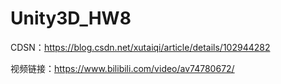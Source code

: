 # Unity3D_HW8

CDSN：https://blog.csdn.net/xutaiqi/article/details/102944282

视频链接：https://www.bilibili.com/video/av74780672/

